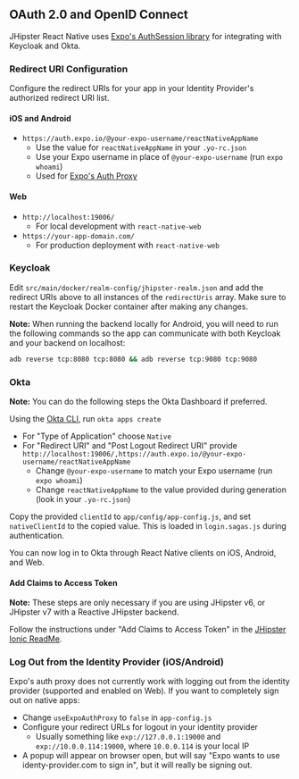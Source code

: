 ## OAuth 2.0 and OpenID Connect

JHipster React Native uses [Expo's AuthSession library](https://docs.expo.io/versions/latest/sdk/auth-session/) for integrating with Keycloak and Okta.

### Redirect URI Configuration

Configure the redirect URIs for your app in your Identity Provider's authorized redirect URI list.

#### iOS and Android

- `https://auth.expo.io/@your-expo-username/reactNativeAppName`
  - Use the value for `reactNativeAppName` in your `.yo-rc.json`
  - Use your Expo username in place of `@your-expo-username` (run `expo whoami`)
  - Used for [Expo's Auth Proxy](https://docs.expo.io/versions/latest/sdk/auth-session/#what--authexpoio--does-for-you)

#### Web

- `http://localhost:19006/`
  - For local development with `react-native-web`
- `https://your-app-domain.com/`
  - For production deployment with `react-native-web`

### Keycloak

Edit `src/main/docker/realm-config/jhipster-realm.json` and add the redirect URIs above to all instances of the `redirectUris` array. Make sure to restart the Keycloak Docker container after making any changes.

**Note:** When running the backend locally for Android, you will need to run the following commands so the app can communicate with both Keycloak and your backend on localhost:

```bash
adb reverse tcp:8080 tcp:8080 && adb reverse tcp:9080 tcp:9080
```

### Okta

**Note:** You can do the following steps the Okta Dashboard if preferred.

Using the [Okta CLI](https://cli.okta.com/), run `okta apps create`
- For "Type of Application" choose `Native`
- For "Redirect URI" and "Post Logout Redirect URI" provide `http://localhost:19006/,https://auth.expo.io/@your-expo-username/reactNativeAppName`
  - Change `@your-expo-username` to match your Expo username (run `expo whoami`)
  - Change `reactNativeAppName` to the value provided during generation (look in your `.yo-rc.json`)

Copy the provided `clientId` to `app/config/app-config.js`, and set `nativeClientId` to the copied value.  This is loaded in `login.sagas.js` during authentication.

You can now log in to Okta through React Native clients on iOS, Android, and Web.


#### Add Claims to Access Token

**Note:** These steps are only necessary if you are using JHipster v6, or JHipster v7 with a Reactive JHipster backend.

Follow the instructions under "Add Claims to Access Token" in the [JHipster Ionic ReadMe](https://github.com/oktadeveloper/generator-jhipster-ionic/blob/6d1c64082fe8ca53e44656021b3549c5708764af/README.md#add-claims-to-access-token).

### Log Out from the Identity Provider (iOS/Android)

Expo's auth proxy does not currently work with logging out from the identity provider (supported and enabled on Web).  If you want to completely sign out on native apps:
- Change `useExpoAuthProxy` to `false` in `app-config.js`
- Configure your redirect URLs for logout in your identity provider
  - Usually something like `exp://127.0.0.1:19000` and `exp://10.0.0.114:19000`, where `10.0.0.114` is your local IP
- A popup will appear on browser open, but will say "Expo wants to use identy-provider.com to sign in", but it will really be signing out.
